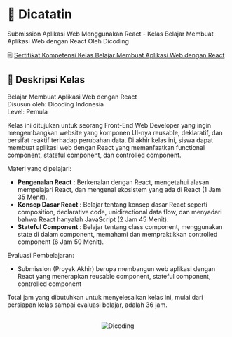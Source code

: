# 📒 Dicatatin

 Submission Aplikasi Web Menggunakan React - Kelas Belajar Membuat Aplikasi Web dengan React Oleh Dicoding

🗒️ [Sertifikat Kompetensi Kelas Belajar Membuat Aplikasi Web dengan React](https://www.dicoding.com/certificates/GRX52JR33X0M)

## 🚀 Deskripsi Kelas

Belajar Membuat Aplikasi Web dengan React <br>
Disusun oleh: Dicoding Indonesia <br>
Level: Pemula

Kelas ini ditujukan untuk seorang Front-End Web Developer yang ingin mengembangkan website yang komponen UI-nya reusable, deklaratif, dan bersifat reaktif terhadap perubahan data. Di akhir kelas ini, siswa dapat membuat aplikasi web dengan React yang memanfaatkan functional component, stateful component, dan controlled component.

Materi yang dipelajari:

- **Pengenalan React** : Berkenalan dengan React, mengetahui alasan mempelajari React, dan mengenal ekosistem yang ada di React (1 Jam 35 Menit).
- **Konsep Dasar React** : Belajar tentang konsep dasar React seperti composition, declarative code, unidirectional data flow, dan menyadari bahwa React hanyalah JavaScript (2 Jam 45 Menit).
- **Stateful Component** : Belajar tentang class component, menggunakan state di dalam component, memahami dan mempraktikkan controlled component (6 Jam 50 Menit).

Evaluasi Pembelajaran:

- Submission (Proyek Akhir) berupa membangun web aplikasi dengan React yang menerapkan reusable component, stateful component, controlled component

Total jam yang dibutuhkan untuk menyelesaikan kelas ini, mulai dari persiapan kelas sampai evaluasi belajar, adalah 36 jam.

<br>

<div align="center">
  <img src="https://user-images.githubusercontent.com/95717485/188485268-90e682b9-fce9-470b-836e-d8838079a309.png" alt="Dicoding">
</div>
